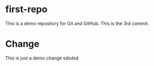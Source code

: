 # first-repo
This is a demo repository for Git and GitHub.
This is the 3rd commit.

# Change
This is just a demo change
sdsdsd